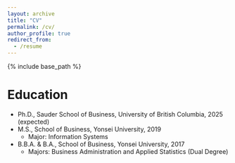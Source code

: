 ```yaml
---
layout: archive
title: "CV"
permalink: /cv/
author_profile: true
redirect_from:
  - /resume
---
```


{% include base_path %}

Education
======
* Ph.D., Sauder School of Business, University of British Columbia, 2025 (expected)
* M.S., School of Business, Yonsei University, 2019
  * Major: Information Systems 
* B.B.A. & B.A., School of Business, Yonsei University, 2017
  * Majors: Business Administration and Applied Statistics (Dual Degree)

